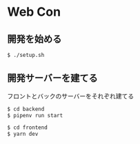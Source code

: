 # Web Con

## 開発を始める

``` bash
$ ./setup.sh
```

## 開発サーバーを建てる

フロントとバックのサーバーをそれぞれ建てる

``` bash
$ cd backend
$ pipenv run start
```

``` bash
$ cd frontend
$ yarn dev
```
